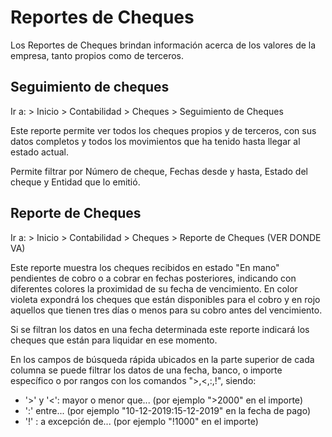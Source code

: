 # Reportes de Cheques

Los Reportes de Cheques brindan información acerca de los valores de la empresa, tanto propios como de terceros.

## Seguimiento de cheques

Ir a: > Inicio > Contabilidad > Cheques > Seguimiento de Cheques

Este reporte permite ver todos los cheques propios y de terceros, con sus datos completos y todos los movimientos que ha tenido hasta llegar al estado actual.

Permite filtrar por Número de cheque, Fechas desde y hasta, Estado del cheque y Entidad que lo emitió.

## Reporte de Cheques

Ir a: > Inicio > Contabilidad > Cheques > Reporte de Cheques (VER DONDE VA)

Este reporte muestra los cheques recibidos en estado "En mano" pendientes de cobro o a cobrar en fechas posteriores, indicando con diferentes colores la proximidad de su fecha de vencimiento. En color violeta expondrá los cheques que están disponibles para el cobro y en rojo aquellos que tienen tres días o menos para su cobro antes del vencimiento.

Si se filtran los datos en una fecha determinada este reporte indicará los cheques que están para liquidar en ese momento.
 
En los campos de búsqueda rápida ubicados en la parte superior de cada columna se puede filtrar los datos de una fecha, banco, o importe específico o por rangos con los comandos ">,<,:,!", siendo: 

- '>' y '<': mayor o menor que... (por ejemplo ">2000" en el importe)
- ':' entre... (por ejemplo "10-12-2019:15-12-2019" en la fecha de pago)
- '!' : a excepción de... (por ejemplo "!1000" en el importe)


